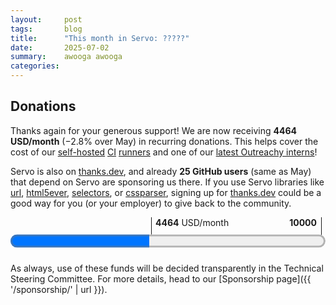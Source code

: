 ```yaml
---
layout:     post
tags:       blog
title:      "This month in Servo: ?????"
date:       2025-07-02
summary:    awooga awooga
categories:
---
```


<canvas id="_stats"></canvas>

<!--
- DONE donations
  - 2464.00/month github
  - 2000.24/month opencollective
  - 25 donors on thanks.dev
- new features
  - [dom] indexeddb
  - [dom] transform(DOMMatrix2DInit transform) on CanvasRenderingContext2D
  - [dom] transform(DOMMatrix2DInit transform) on CanvasPattern
  - [dom] ImageBitmap and createImageBitmap(Blob)
  - [dom] shadow dom <foo exportparts>
  - [dom] xpath lang() and id()
  - [dom] supports() on HTMLScriptElement
  - [layout] ::part
  - [layout] <hr size>
  - [embedding] <meta name="viewport">
  - [embedding] multiprocess support on windows
- dom
  - abort improvements (abortcontroller, abortsignal, etc)
  - <script type="import-map">
  - <select> bug fix
  - shadow dom bug fix
  - xpath bug fix
  - trusted types bug fix
  - scroll queries bug fix
  - wheel and MouseEvent bug fixes
  - encoding bug fix (#37541 294148 lines removed)
- layout
  - optimisation for transform etc
  - optimisation for script queries
- embedding
  - :hover bug fix
-->

<!--
- csp
    - https://github.com/servo/servo/pull/37154    (@TimvdLippe, @jdm, #37154)    net: Perform CSP checks on fetch responses. (#37154)
      csp
    - https://github.com/servo/servo/pull/37209    (@TimvdLippe, #37209)    Report URI with POST fetch request (#37209)
      csp
    - https://github.com/servo/servo/pull/37474    (@TimvdLippe, #37474)    script: Fix check for document root when targeting CSP events (#37474)
      csp
    - https://github.com/servo/servo/pull/37465    (@TimvdLippe, #37465)    Fix skipping CSP checks for styles when cloning nodes (#37465)
      csp
- devtools
    - https://github.com/servo/servo/pull/37197    (@atbrakhi, #37197)    DevTools: Fix empty `debugger > source` panel (#37197)
      devtools
    - https://github.com/servo/servo/pull/37247    (@eerii, #37247)    devtools: Fix inspector on Firefox 139 (#37247)
      devtools
    - https://github.com/servo/servo/pull/37263    (@uthmaniv, #37263)    Update handle_network_event to use BrowsingContextActor for HttpRequest (#37263)
      devtools
    - https://github.com/servo/servo/pull/37384    (@uthmaniv, #37384)    Replace NetworkEventUpdateMsg with ResourcesUpdatedArray (#37384)
      devtools
    - https://github.com/servo/servo/pull/36774    (@atbrakhi, #36774)    DevTools: Implement support for showing `source_content` in `Debugger > Source` panel (#36774)
      devtools
    - https://github.com/servo/servo/pull/37501    (@simonwuelker, #37501)    Make layout build a display list when the highlighted DOM node changed (#37501)
      devtools
    - https://github.com/servo/servo/pull/37456    (@atbrakhi, @delan, #37456)    DevTools: sources for HTML files should be the whole HTML file (#37456)
      devtools
    - https://github.com/servo/servo/pull/37543    (@uthmaniv, #37543)    Fix network event update Message (#37543)
      devtools
    - https://github.com/servo/servo/pull/37707    (@uthmaniv, #37707)    Add common resourceId to network events (#37707)
      devtools
- dom
    - https://github.com/servo/servo/pull/37192    (@gterzian, #37192)    dom: implement signal abort on controller and signal (#37192)
      dom
    - https://github.com/servo/servo/pull/37190    (@dvtkrlbs, #37190)    script: Set HTTP status code when aborting an `XMLHttpRequest` (#37190)
      dom
    - https://github.com/servo/servo/pull/34594    (@vlindhol, #34594)    XPath: implement lang() and id() core functions (#34594)
      dom
    - https://github.com/servo/servo/pull/37218    (@gterzian, #37218)    dom: implement aborted method of abort signal (#37218)
      dom
    - https://github.com/servo/servo/pull/37217    (@gterzian, #37217)    dom: implement signal method on abort controller (#37217)
      dom
    - https://github.com/servo/servo/pull/37227    (@gterzian, #37227)    dom: implement abort signal reason method (#37227)
      dom
    - https://github.com/servo/servo/pull/37251    (@sagudev, #37251)    canvas: ensure there is a subpath in `PathBuilderRef` (#37251)
      dom
    - https://github.com/servo/servo/pull/37245    (@Taym95, #37245)    Dom: Implement AbortSignal ThrowIfAborted method (#37245)
      dom
    - https://github.com/servo/servo/pull/37313    (@pewsheen, #37313)    feat(script): add `Supports()` to `htmlscriptelement` (#37313)
      dom
    - https://github.com/servo/servo/pull/37291    (@wusyong, #37291)    HTMLScriptElement: add `ScriptType::ImportMap` (#37291)
      dom
    - https://github.com/servo/servo/pull/37293    (@simonwuelker, #37293)    Fix timing of change events for `<select>` elements (#37293)
      dom
    - https://github.com/servo/servo/pull/37281    (@simonwuelker, #37281)    Don't drain ranges across shadow boundaries (#37281)
      dom
    - https://github.com/servo/servo/pull/37279    (@vlindhol, #37279)    script: Fix two issues in the XPath parser to pass all `xml_xpath_tests.xml` tests (#37279)
      dom
    - https://github.com/servo/servo/pull/37340    (@pewsheen, #37340)    feat(script): add `resolve_url_like_module_specifier` to `ModuleTree` (#37340)
      dom
    - https://github.com/servo/servo/pull/37025    (@tharkum, #37025)    imagebitmap: Add missing basic functionality (#37025)
      dom
    - https://github.com/servo/servo/pull/37405    (@pewsheen, @wusyong, #37405)    feat(script): create import map parse result (#37405)
      dom
    - https://github.com/servo/servo/pull/37345    (@simonwuelker, #37345)    Support exporting shadow parts with the `exportparts` attribute (#37345)
      dom
    - https://github.com/servo/servo/pull/37244    (@gterzian, #37244)    AbortController: integrate with stream piping. (#37244)
      dom
    - https://github.com/servo/servo/pull/37466    (@TimvdLippe, #37466)    Implement script prepare text for Trusted Types (#37466)
      dom
    - https://github.com/servo/servo/pull/37455    (@simonwuelker, #37455)    Don't count <img> elements with both name and id twice in document's named getter (#37455)
      dom
    - https://github.com/servo/servo/pull/37471    (@xiaochengh, #37471)    Stop DedicatedWorker from handling remaining messages after closed (#37471)
      dom
    - https://github.com/servo/servo/pull/37486    (@yezhizhen, #37486)    layout: capitalize string for `TextTransformCase::Capitalize` in `fn rendered_text_collection_steps` (#37486)
      dom
    - https://github.com/servo/servo/pull/37397    (@tharkum, #37397)    imagebitmap: Crop bitmap data with formatting (#37397)
      dom
    - https://github.com/servo/servo/pull/37434    (@vlindhol, #37434)    fix(xpath): pass in correct context node for // and / in predicates (#37434)
      dom
    - https://github.com/servo/servo/pull/37488    (@tharkum, #37488)    imagebitmap: Resolve promise with ImageBitmap on bitmap task source (#37488)
      dom
    - https://github.com/servo/servo/pull/37511    (@Taym95, #37511)    implement Writablestreamdefaultcontroller abortcontroller (#37511)
      dom
    - https://github.com/servo/servo/pull/37504    (@pewsheen, #37504)    feat(script): register import map (#37504)
      dom
    - https://github.com/servo/servo/pull/37503    (@tharkum, #37503)    pixels: Multiply by alpha with less loss of precision (#37503)
      dom
    - https://github.com/servo/servo/pull/36687    (@PotatoCP, @Asun0204, #36687)    Implement scroll event (#36687)
      dom
    - https://github.com/servo/servo/pull/37594    (@TimvdLippe, #37594)    Use undefined as this in trusted type callbacks (#37594)
      dom
    - https://github.com/servo/servo/pull/37552    (@wusyong, #37552)    script: complete `resolve_module_specifier` (#37552)
      dom
    - https://github.com/servo/servo/pull/37509    (@mrobinson, #37509)    script: Get scroll offsets from layout (#37509)
      dom
    - https://github.com/servo/servo/pull/37560    (@tharkum, #37560)    imagebitmap: Add support of Blob as ImageBitmapSource (#37560)
      dom
    - https://github.com/servo/servo/pull/37556    (@simonwuelker, #37556)    Use the document encoding when parsing a `<video>` elements poster URL (#37556)
      dom
    - https://github.com/servo/servo/pull/37541    (@simonwuelker, #37541)    Handle nonmappable code points in Document::encoding_parse_a_url (#37541)
      dom
    - https://github.com/servo/servo/pull/37550    (@rodio, #37550)    script Exclude `CDATASection` nodes from `Node::normalize()` (#37550)
      dom
    - https://github.com/servo/servo/pull/37461    (@PotatoCP, #37461)    script: Reverse wheel event delta sign to match specification-defined behavior (#37461)
      dom
    - https://github.com/servo/servo/pull/37547    (@pewsheen, #37547)    feat(script): parse script element `importmap` type (#37547)
      dom
    - https://github.com/servo/servo/pull/33044    (@arihant2math, @rasviitanen, @jdm, #33044)     Initial IndexedDB Support (#33044)
      dom
    - https://github.com/servo/servo/pull/37652    (@arihant2math, @jdm, #37652)    [IndexedDB] Reduce heed related panics (#37652)
      dom
    - https://github.com/servo/servo/pull/37635    (@tharkum, #37635)    webgl: Ignore pixel storage parameters for ImageBitmap source (#37635)
      dom
    - https://github.com/servo/servo/pull/37671    (@tharkum, #37671)    canvas: Reset the current path on canvas context resetting (#37671)
      dom
    - https://github.com/servo/servo/pull/37653    (@arihant2math, #37653)    [IndexedDB] Fix upgrade version operation (#37653)
      dom
    - https://github.com/servo/servo/pull/37620    (@sagudev, #37620)    Make ImageData more spec compliant (#37620)
      dom
    - https://github.com/servo/servo/pull/37692    (@tharkum, #37692)    canvas: Add CanvasTransform 'setTransform(transform)' method (#37692)
      dom
    - https://github.com/servo/servo/pull/37672    (@mrobinson, #37672)    script: Pass more information to the `MouseEvent` constructor (#37672)
      dom
    - https://github.com/servo/servo/pull/37704    (@simonwuelker, #37704)    Determine the initial state for fragment parsing using the scripting flag of the context element (#37704)
      dom
    - https://github.com/servo/servo/pull/37731    (@tharkum, #37731)    canvas: Add CanvasPattern 'setTranform(transform)' method (#37731)
      dom
    - https://github.com/servo/servo/pull/37634    (@tharkum, #37634)    imagebitmap: Add 'none' image orientation option (#37634)
      dom
- embedding
    - https://github.com/servo/servo/pull/35901    (@shubhamg13, @xiaochengh, #35901)    Add support for parsing and applying `viewport` `<meta>`  (#35901)
      embedding
    - https://github.com/servo/servo/pull/37317    (@Legend-Master, #37317)    libservo: Allow embedders to signal when the cursor has left the `WebView` (#37317)
      embedding
    - https://github.com/servo/servo/pull/37580    (@wusyong, #37580)    constellation: add multiprocess support on Windows (#37580)
      embedding
    - https://github.com/servo/servo/pull/37524    (@CarePackage17, #37524)    Upgrade version of Android in default user agent string (#37524)
      embedding
    - https://github.com/servo/servo/pull/36714    (@longvatrong111, #36714)    [webdriver] Move Webdriver to ServoShell (#36714)
      embedding
- layout
    - https://github.com/servo/servo/pull/37186    (@mrobinson, @Loirooriol, #37186)    script: Allow reflows that do not produce display lists (#37186)
      layout
    - https://github.com/servo/servo/pull/37211    (@simonwuelker, #37211)    Implement the `size` presentational hint for `<hr>` elements (#37211)
      layout
    - https://github.com/servo/servo/pull/37252    (@Loirooriol, #37252)    layout: Force outside ::marker to establish a BFC (#37252)
      layout
    - https://github.com/servo/servo/pull/34948    (@nicoburns, #34948)    CSS Grid: percentage sizing fixes (#34948)
      layout
    - https://github.com/servo/servo/pull/37307    (@simonwuelker, #37307)    Support `::part` selector (#37307)
      layout
    - https://github.com/servo/servo/pull/37380    (@Loirooriol, @mrobinson, #37380)    Have transform and related changes conditionally trigger only overflow damage (#37380)
      layout
    - https://github.com/servo/servo/pull/37362    (@Loirooriol, #37362)    layout: Floor free space by 0 in solve_inline_margins_avoiding_floats() (#37362)
      layout
    - https://github.com/servo/servo/pull/37412    (@mrobinson, #37412)    compositor: Do not allow script to scroll beyond node boundaries (#37412)
      layout
    - https://github.com/servo/servo/pull/37457    (@Loirooriol, #37457)    layout: Properly handle intrinsic min/max block sizes on replaced element (#37457)
      layout
    - https://github.com/servo/servo/pull/37464    (@Loirooriol, #37464)    layout: Ensure that min/max-content sizes ignore sizing properties (#37464)
      layout
    - https://github.com/servo/servo/pull/37475    (@mrobinson, #37475)    layout: Unify scrollable overflow calculation and include `position: absolute` (#37475)
      layout
    - https://github.com/servo/servo/pull/37507    (@mrobinson, @Loirooriol, #37507)    compositor: Always send an animating tick when a pipeline starts animating (#37507)
      layout
    - https://github.com/servo/servo/pull/37708    (@Loirooriol, #37708)    layout: Let `align-content: stretch` fall back to `unsafe flex-start` (#37708)
      layout
    - https://github.com/servo/servo/pull/37677    (@mrobinson, @Loirooriol, #37677)    script|layout: Do not force restyle when doing script queries (#37677)
      layout
- media
    - https://github.com/servo/servo/pull/37002    (@tharkum, #37002)    htmlmediaelement:  Fix fetch request race on "seek-data" event (#37002)
      media
    - https://github.com/servo/servo/pull/37264    (@tharkum, #37264)    htmlmediaelement: Support seek requests for non seekable fetch context (#37264)
      media
    - https://github.com/servo/servo/pull/37533    (@tharkum, @mrobinson, #37533)    htmlvideoelement: Fix poster frame processing algorithm (#37533)
      media
- network
    - https://github.com/servo/servo/pull/37277    (@TimvdLippe, #37277)    Fix Sec-Fetch-Site header (#37277)
      network
- servoshell
    - https://github.com/servo/servo/pull/37228    (@mrobinson, #37228)    servoshell: Fallback to light theme when initializing `egui` (#37228)
      servoshell
    - https://github.com/servo/servo/pull/36891    (@Narfinger, @jschwe, #36891)    Allow OHOS servoshell to have a simple multiple tab implementation. (#36891)
      servoshell
    - https://github.com/servo/servo/pull/37519    (@jdm, #37519)    servoshell: Enable accesskit integration. (#37519)
      servoshell
- stability
    - https://github.com/servo/servo/pull/37215    (@Narfinger, #37215)    Hitrace-bench will now report simple memory results to bencher.dev. (#37215)
      stability
    - https://github.com/servo/servo/pull/37239    (@simonwuelker, #37239)    Keep `winit::Window` alive until all rendering contexts are destroyed (#37239)
      stability
    - https://github.com/servo/servo/pull/37085    (@longvatrong111, #37085)    Add retry for hit tests with expired epoch in result (#37085)
      stability
    - https://github.com/servo/servo/pull/37261    (@willypuzzle, #37261)    [#26488] Moves the FetchCanceller to a separate droppable struct, in Event Source (#37261)
      stability
    - https://github.com/servo/servo/pull/37080    (@webbeef, #37080)    Use a VecDeque to manage timers (#37080)
      stability
    - https://github.com/servo/servo/pull/37310    (@willypuzzle, #37310)    [#26499] Refactors HTMLMediaElement drop logic (#37310)
      stability
    - https://github.com/servo/servo/pull/37195    (@jschwe, #37195)    mach: Add TSAN support (#37195)
      stability
    - https://github.com/servo/servo/pull/37332    (@willypuzzle, #37332)    [#26488] Refactored RTCDataChannel for safer dropping and added Promise comment (#37332)
      stability
    - https://github.com/servo/servo/pull/37459    (@webbeef, #37459)    Fix panic in formelement.rs (#37459)
      stability
    - https://github.com/servo/servo/pull/37460    (@wusyong, #37460)    canvas: prevent unwrap on offscreen canvas (#37460)
      stability
    - https://github.com/servo/servo/pull/37505    (@mrobinson, @Loirooriol, #37505)    compositor: Wait for both Script and the Constellation when shutting down Pipelines (#37505)
      stability
    - https://github.com/servo/servo/pull/37534    (@mrobinson, #37534)    layout: Do not add empty border images to the display list (#37534)
      stability
    - https://github.com/servo/servo/pull/37512    (@willypuzzle, #37512)    [#26488] Improves WebGLBuffer drop impl (#37512)
      stability
    - https://github.com/servo/servo/pull/37628    (@jschwe, @mrobinson, #37628)    resource_thread: Optimize writing JSON (#37628)
      stability
    - https://github.com/servo/servo/pull/37589    (@willypuzzle, #37589)    [#26488] Refactors WebGLFramebuffer deletion (#37589)
      stability
    - https://github.com/servo/servo/pull/37551    (@mrobinson, #37551)    canvas: Don't do operations on paths with uninvertible transforms (#37551)
      stability
    - https://github.com/servo/servo/pull/37691    (@Narfinger, #37691)    script: Do not run garbage collection when shutting down a Pipeline (#37691)
      stability
    - https://github.com/servo/servo/pull/37765    (@sagudev, #37765)    Lazily initialize canvas paint thread in constellation (#37765)
      stability
    - https://github.com/servo/servo/pull/37666    (@Narfinger, @jschwe, #37666)    OHOS: Run speedometer in CI (#37666)
      stability
- upgrade
    - https://github.com/servo/servo/pull/37444    (@Loirooriol, #37444)    Upgrade Stylo to 2025-06-03 (#37444)
      upgrade
- webdriver
    - https://github.com/servo/servo/pull/37213    (@yezhizhen, #37213)    script: Upgrade `node_ids` to `pipeline_to_node_ids` to track the owner pipeline of the node (#37213)
      webdriver
    - https://github.com/servo/servo/pull/37095    (@longvatrong111, #37095)    Fix webdriver wait for response from constellation (#37095)
      webdriver
    - https://github.com/servo/servo/pull/37153    (@longvatrong111, #37153)    Implement actions_by_tick for webdriver (#37153)
      webdriver
    - https://github.com/servo/servo/pull/37224    (@PotatoCP, #37224)    Implement wb element send keys for file input (#37224)
      webdriver
    - https://github.com/servo/servo/pull/37280    (@longvatrong111, #37280)    [webdriver] Implement get shadow root (#37280)
      webdriver
    - https://github.com/servo/servo/pull/37385    (@yezhizhen, #37385)    [WebDriver] Properly report error: "No such window" (#37385)
      webdriver
    - https://github.com/servo/servo/pull/37393    (@yezhizhen, #37393)    [WebDriver: Dispatch Action] Check if browsing context still open for each tick action (#37393)
      webdriver
    - https://github.com/servo/servo/pull/37260    (@PotatoCP, #37260)    [webdriver] Add synchronization for wheel action (#37260)
      webdriver
    - https://github.com/servo/servo/pull/37406    (@yezhizhen, #37406)    [WebDriver] Improve some session/window handling (#37406)
      webdriver
    - https://github.com/servo/servo/pull/37423    (@longvatrong111, #37423)    Wait enough time for tick duration in webdriver dispatch actions (#37423)
      webdriver
    - https://github.com/servo/servo/pull/37411    (@longvatrong111, #37411)    Verify `webview` still open in webdriver switch frame command (#37411)
      webdriver
    - https://github.com/servo/servo/pull/37470    (@yezhizhen, #37470)    script: Support webdriver's Get Element Text operation for non-HTML elements (#37470)
      webdriver
    - https://github.com/servo/servo/pull/37425    (@yezhizhen, #37425)    [WebDriver] Improve get active element (#37425)
      webdriver
    - https://github.com/servo/servo/pull/37452    (@yezhizhen, #37452)    [WebDriver] Properly report error for `find_element` & `find_elements`; Get correct visible text when matching links (#37452)
      webdriver
    - https://github.com/servo/servo/pull/37502    (@yezhizhen, #37502)    script::webdriver_handlers: Replace `find_node_by_unique_id` with `get_known_element` (#37502)
      webdriver
    - https://github.com/servo/servo/pull/37532    (@yezhizhen, #37532)    script::webdriver_handler: Fully implement `get_known_element` (#37532)
      webdriver
    - https://github.com/servo/servo/pull/37403    (@PotatoCP, #37403)    [WebDriver] Add synchronization for key action (#37403)
      webdriver
    - https://github.com/servo/servo/pull/37521    (@yezhizhen, #37521)    `webdriver_server`: Implement find element(s) from element according to spec (#37521)
      webdriver
    - https://github.com/servo/servo/pull/37624    (@yezhizhen, #37624)    [WebDriver: Release Action] Fix panic by work around buggy spec (#37624)
      webdriver
    - https://github.com/servo/servo/pull/37578    (@yezhizhen, #37578)    [WebDriver] Implement "Find Element(s) From ShadowRoot" (#37578)
      webdriver
    - https://github.com/servo/servo/pull/37484    (@longvatrong111, #37484)    Implement webdriver release action (#37484)
      webdriver
    - https://github.com/servo/servo/pull/37546    (@yezhizhen, #37546)    script::webdriver_handlers: Implement "get a known shadow root" (#37546)
      webdriver
    - https://github.com/servo/servo/pull/37632    (@yezhizhen, #37632)    [WebDriver] Grant `top_level_script_command` and `browsing_context_script_command` freedom to not verify existence of pipeline (#37632)
      webdriver
    - https://github.com/servo/servo/pull/37685    (@yezhizhen, #37685)    [WebDriver] Fully implement "switch to (parent) frame" (#37685)
      webdriver
    - https://github.com/servo/servo/pull/37284    (@yezhizhen, #37284)    servoshell: Do not focus and raise new auxiliary WebDriver-created `WebView`s  (#37284)
      webdriver
-->

## Donations

Thanks again for your generous support!
We are now receiving **4464 USD/month** (−2.8% over May) in recurring donations.
This helps cover the cost of our [self-hosted](https://ci0.servo.org) [CI](https://ci1.servo.org) [runners](https://ci2.servo.org) and one of our [latest Outreachy interns](https://www.outreachy.org/alums/2025-06/#:~:text=Servo)!

Servo is also on [thanks.dev](https://thanks.dev), and already **25 GitHub users** (same as May) that depend on Servo are sponsoring us there.
If you use Servo libraries like [url](https://crates.io/crates/url/reverse_dependencies), [html5ever](https://crates.io/crates/html5ever/reverse_dependencies), [selectors](https://crates.io/crates/selectors/reverse_dependencies), or [cssparser](https://crates.io/crates/cssparser/reverse_dependencies), signing up for [thanks.dev](https://thanks.dev) could be a good way for you (or your employer) to give back to the community.

<figure class="_fig" style="width: 100%; margin: 1em 0;"><div class="_flex" style="height: calc(1lh + 3em); flex-flow: column nowrap; text-align: left;">
    <div style="position: relative; text-align: right;">
        <div style="position: absolute; margin-left: calc(100% * 4464 / 10000); padding-left: 0.5em;"><strong>4464</strong> USD/month</div>
        <div style="position: absolute; margin-left: calc(100% * 4464 / 10000); height: calc(1lh + 1.5em); border-left: 1px solid;"></div>
        <div style="position: absolute; margin-left: calc(100% - 0.5em); height: calc(1lh + 1.5em); border-left: 1px solid;"></div>
        <div style="padding-right: 1em;"><strong>10000</strong><!-- USD/month --></div>
    </div>
    <progress value="4464" max="10000" style="transform: scale(3); transform-origin: top left; width: calc(100% / 3);"></progress>
</div></figure>

As always, use of these funds will be decided transparently in the Technical Steering Committee.
For more details, head to our [Sponsorship page]({{ '/sponsorship/' | url }}).

<style>
    ._correction {
        max-width: 33em;
        margin: 1em auto;
        border-bottom: 1px solid;
        padding-bottom: 1em;
    }
    ._note {
        margin: 1em 1em;
        border-left: 1px solid;
        padding-left: 1em;
        opacity: 0.75;
    }
</style>

<script src="https://cdn.jsdelivr.net/npm/chart.js"></script>
<script>
  const canvas = document.querySelector("#_stats");
  const labels = ["2022-01", "2022-02", "2022-03", "2022-04", "2022-05", "2022-06", "2022-07", "2022-08", "2022-09", "2022-10", "2022-11", "2022-12", "2023-01", "2023-02", "2023-03", "2023-04", "2023-05", "2023-06", "2023-07", "2023-08", "2023-09", "2023-10", "2023-11", "2023-12", "2024-01", "2024-02", "2024-03", "2024-04", "2024-05", "2024-06", "2024-07", "2024-08", "2024-09", "2024-10", "2024-11", "2024-12", "2025-01", "2025-02", "2025-03", "2025-04", "2025-05", "2025-06"];
  const values = [9, 3, 21, 78, 0, 0, 0, 24, 5, 15, 30, 30, 53, 70, 60, 64, 77, 73, 70, 167, 132, 120, 97, 111, 193, 167, 324, 185, 164, 158, 174, 273, 224, 341, 241, 230, 289, 304, 318, 314, 251, 349];
  function sliceWithZeros(xs, start, stop) {
    return xs.map((x,i) => start <= i && i < stop ? x : 0);
  }
  new Chart(canvas, {
    type: "bar",
    data: {
      labels: labels,
      // alternate between blue and green every six months
      datasets: [...Array(Math.floor(values.length / 6))].map((_,i) => ({
        data: sliceWithZeros(values, i * 6, i * 6 + 6),
        backgroundColor: i % 2 ? "#42be65" : "#1192e8",
      })),
    },
    options: {
      responsive: true,
      maintainAspectRatio: true,
      scales: {
        x: {
          stacked: true,
        },
        y: {
          beginAtZero: true,
          stacked: true,
        },
      },
      plugins: {
        legend: {
          position: "none",
        },
      },
    }
  });
</script>
